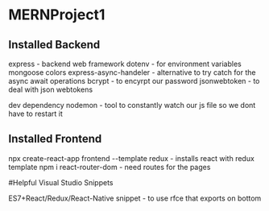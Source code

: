 # MERNProject1

## Installed Backend
express - backend web framework 
dotenv - for environment variables
mongoose 
colors
express-async-handeler - alternative to  try catch for the async await operations
bcrypt - to encyrpt our password
jsonwebtoken - to deal with json webtokens

dev dependency nodemon - tool to constantly watch our js file so we dont have to restart it

## Installed Frontend
npx create-react-app frontend --template redux       - installs react with redux template
npm i react-router-dom       - need routes for the pages


#Helpful Visual Studio Snippets

ES7+React/Redux/React-Native snippet    - to use rfce that exports on bottom

